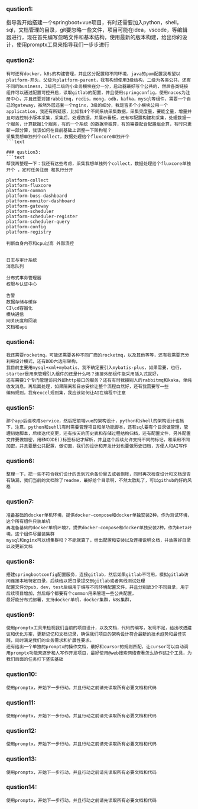 ### qustion1:
指导我开始搭建一个springboot+vue项目，有时还需要加入python，shell，sql，文档管理的目录，git要忽略一些文件，项目可能在idea，vscode，等编辑器进行，现在首先编写忽略文件和基本结构，使用最新的版本构建，给出你的设计，使用promptx工具来指导我们一步步进行

### qustion2:
```text
有时还有docker，k8s的构建管理，并且区分配置和不同环境，java的pom配置我希望以platform-开头，父级为platform-parent，我有构想使用3级结构，二级为各类公共，还有不同的business，3级把二级的小业务模块在分一分，启动器最好写个公共的，然后各类链接组件可以通过配置可控开启，读取gitlab的配置，并且使用springconfig，使用nacos为注册中心，并且还要对接rabbitmq，redis，mong，odb，kafka，mysql等组件，需要一个自己的gateway，虽然外层还套一个nginx，3级的细分，我是否多个小模块公用一个application，我还有所疑惑，比如我4个不同系统采集数据，采集完度量，要能全量，增量并且可选控制小版本采集，采集后，处理数据，并展示看板，还有写配置构建和采集，处理数据一个服务，计算数据1个服务，有的一个系统 的数据单独算，有的需要配合配置组合算，有时只更新一部分算，我该如何在目前基础上调整一下架构呢？
采集我想单独列个collect，数据处理给个fluxcore单独开个
```text

### qustion3:
```text
帮我再整理一下：我还有这些考虑，采集我想单独列个collect，数据处理给个fluxcore单独开个 ，定时任务注册 和执行分开

platform-collect
platform-fluxcore
platform-common
platform-buss-dashboard
platform-monitor-dashboard
platform-gateway
platform-scheduler
platform-scheduler-register
platform-scheduler-query
platform-config
platform-registry

判断自身内存和cpu过高 外部流控


日志与审计系统
消息队列

分布式事务管理器
权限与认证中心

告警
数据存储与缓存
CI\cd容器化
模块通信
网关灰度和回滚
文档和api
```

### qustion4:
```text
我还需要rocketmq，可能还需要各种不同厂商的rocketmq，以及其他等等，还有我需要充分利用设计模式，还有DDD六边形架构，
我目前主要用mysql+xml+mybatis，我不确定要引入mybatis-plus，如果需要，也行，starter是用来管理引入组件的还是什么吗？连接外部组件能采用插入式就好，
还有需要1个专门管理访问外部http接口的服务？还有有时我接别人的rabbitmq和kaka，单纯收发消息，再后面处理，如果隔离和日志安排让整个流程自然好，还有我需要写一些
编码规则，我有excel规则集，我应该如何让AI在编程中注意
```
### qustion5:
```text
那个app后缀改成service，然后把前端vue的架构设计，python和shell的架构设计也搞下，注意，python和sehll有时需要管理项目和单功能脚本，还有sql要有个目录做管理，管理初始脚本，后续迭代变更，还有按天的历史表和存储过程结构归档，还有配置文件，另外配置文件要做加密，用ENCODE()标签标记才解析，并且这个后续允许支持不同的标记，和采用不同加密，并且要是公共配置，做切面，我们的设计和开发计划也要做历史归档，方便人和AI写作
```

### qustion6:
```text
整理一下，把一些不符合我们设计的丢到冗余备份里去或者删除，同时再次检查设计和文档是否有缺漏，我们当前的文档除了readme，最好给个目录啊，不然太散乱了，可以github的好的风格
```

### qustion7:
```text
准备基础的docker单机环境，提供docker-compose和docker单独安装2种，作为测试环境，这个所有组件只装单机
再准备基础的docker单机环境2，提供docker-compose和docker单独安装2种，作为beta环境，这个组件尽量装集群
mysql和nginx可以组集群吗？不能就算了，给出配置和安装以及连接说明文档，并放置好目录以及更新文档
```


### qustion8:
```text
搭建springbootconfig配置服务，连接gitlab，然后如果gitlab不可用，模拟gitlab访问连接本地特定目录，后续给以把目录提交到gitlab或者离线测试处理
配置文件分pub，dev，test后缀用于编写不同环境配置文件，并且分别放3个不同目录，用于后续项目增加，然后每个都要有个common用来管理一些公共配置，
最好能分布式部署，支持docker单机，docker集群，k8s集群，
```

### qustion9:
```text
使用promptx工具来检视我们当前的项目设计，以及文档，代码的编写，发现不足，给出改进建议和优化方案，更新记忆和文档记录，确保我们项目的架构设计符合最新的技术趋势和最佳实践，同时满足我们的业务需求和扩展性要求。
还有给出一个单独的promptx的操作文档，最好和cursor的规则匹配，让cursor可以自动调用promptx功能来逐步和人写作开发项目，最好使用@web搜索网络查看怎么协作这2个工具，为我们后面的任务打下坚实基础
```


### qustion10:
```text
使用promptx，开始下一步行动，并且行动之前请先读取所有必要文档和代码
```

### qustion11:
```text
使用promptx，开始下一步行动，并且行动之前请先读取所有必要文档和代码
```

### qustion12:
```text
使用promptx，开始下一步行动，并且行动之前请先读取所有必要文档和代码
```

### qustion13:
```text
使用promptx，开始下一步行动，并且行动之前请先读取所有必要文档和代码
```

### qustion14:
```text
使用promptx，开始下一步行动，并且行动之前请先读取所有必要文档和代码
```